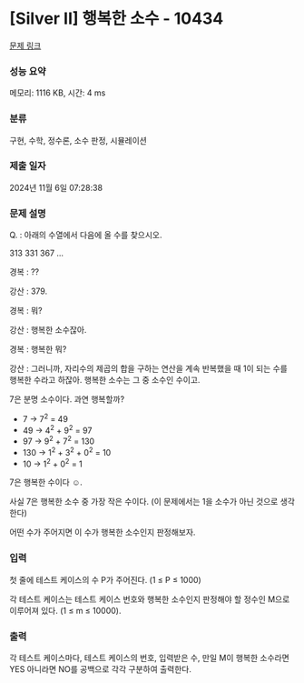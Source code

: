 # [Silver II] 행복한 소수 - 10434 

[문제 링크](https://www.acmicpc.net/problem/10434) 

### 성능 요약

메모리: 1116 KB, 시간: 4 ms

### 분류

구현, 수학, 정수론, 소수 판정, 시뮬레이션

### 제출 일자

2024년 11월 6일 07:28:38

### 문제 설명

<p>Q. : 아래의 수열에서 다음에 올 수를 찾으시오.</p>

<p>313 331 367 ...</p>

<p>경복 : ??</p>

<p>강산 : 379.</p>

<p>경복 : 뭐?</p>

<p>강산 : 행복한 소수잖아.</p>

<p>경복 : 행복한 뭐?</p>

<p>강산 : 그러니까, 자리수의 제곱의 합을 구하는 연산을 계속 반복했을 때 1이 되는 수를 행복한 수라고 하잖아. 행복한 소수는 그 중 소수인 수이고.</p>

<p>7은 분명 소수이다. 과연 행복할까?</p>

<ul>
	<li>7 → 7<sup>2</sup> = 49</li>
	<li>49 → 4<sup>2</sup> + 9<sup>2</sup> = 97</li>
	<li>97 → 9<sup>2</sup> + 7<sup>2</sup> = 130</li>
	<li>130 → 1<sup>2</sup> + 3<sup>2</sup> + 0<sup>2</sup> = 10</li>
	<li>10 → 1<sup>2</sup> + 0<sup>2</sup> = 1</li>
</ul>

<p>7은 행복한 수이다 ☺.</p>

<p>사실 7은 행복한 소수 중 가장 작은 수이다. (이 문제에서는 1을 소수가 아닌 것으로 생각한다)</p>

<p>어떤 수가 주어지면 이 수가 행복한 소수인지 판정해보자.</p>

### 입력 

 <p>첫 줄에 테스트 케이스의 수 P가 주어진다. (1 ≤ P ≤ 1000)</p>

<p>각 테스트 케이스는 테스트 케이스 번호와 행복한 소수인지 판정해야 할 정수인 M으로 이루어져 있다. (1 ≤ m ≤ 10000).</p>

<p> </p>

### 출력 

 <p>각 테스트 케이스마다, 테스트 케이스의 번호, 입력받은 수, 만일 M이 행복한 소수라면 YES 아니라면 NO를 공백으로 각각 구분하여 출력한다.</p>

